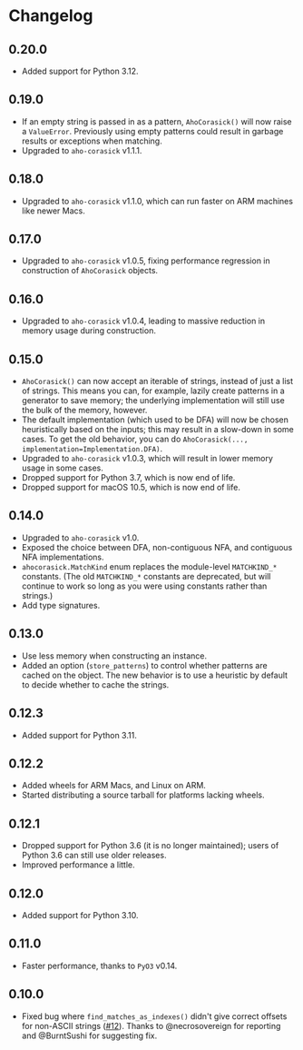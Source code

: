 # Changelog

## 0.20.0

* Added support for Python 3.12.

## 0.19.0

* If an empty string is passed in as a pattern, `AhoCorasick()` will now raise a `ValueError`.
  Previously using empty patterns could result in garbage results or exceptions when matching.
* Upgraded to `aho-corasick` v1.1.1.

## 0.18.0

* Upgraded to `aho-corasick` v1.1.0, which can run faster on ARM machines like newer Macs.

## 0.17.0

* Upgraded to `aho-corasick` v1.0.5, fixing performance regression in construction of `AhoCorasick` objects.

## 0.16.0

* Upgraded to `aho-corasick` v1.0.4, leading to massive reduction in memory usage during construction.

## 0.15.0

* `AhoCorasick()` can now accept an iterable of strings, instead of just a list of strings.
  This means you can, for example, lazily create patterns in a generator to save memory; the underlying implementation will still use the bulk of the memory, however.
* The default implementation (which used to be DFA) will now be chosen heuristically based on the inputs; this may result in a slow-down in some cases.
  To get the old behavior, you can do `AhoCorasick(..., implementation=Implementation.DFA)`.
* Upgraded to `aho-corasick` v1.0.3, which will result in lower memory usage in some cases.
* Dropped support for Python 3.7, which is now end of life.
* Dropped support for macOS 10.5, which is now end of life.

## 0.14.0

* Upgraded to `aho-corasick` v1.0.
* Exposed the choice between DFA, non-contiguous NFA, and contiguous NFA implementations.
* `ahocorasick.MatchKind` enum replaces the module-level `MATCHKIND_*` constants.
  (The old `MATCHKIND_*` constants are deprecated, but will continue to work so long as you were using constants rather than strings.)
* Add type signatures.

## 0.13.0

* Use less memory when constructing an instance.
* Added an option (``store_patterns``) to control whether patterns are cached on the object.
  The new behavior is to use a heuristic by default to decide whether to cache the strings.

## 0.12.3

* Added support for Python 3.11.

## 0.12.2

* Added wheels for ARM Macs, and Linux on ARM.
* Started distributing a source tarball for platforms lacking wheels.

## 0.12.1

* Dropped support for Python 3.6 (it is no longer maintained); users of Python 3.6 can still use older releases.
* Improved performance a little.

## 0.12.0

* Added support for Python 3.10.

## 0.11.0

* Faster performance, thanks to `PyO3` v0.14.

## 0.10.0

* Fixed bug where `find_matches_as_indexes()` didn't give correct offsets for
  non-ASCII strings
  ([#12](https://github.com/G-Research/ahocorasick_rs/issues/12)). Thanks to
  @necrosovereign for reporting and @BurntSushi for suggesting fix.

